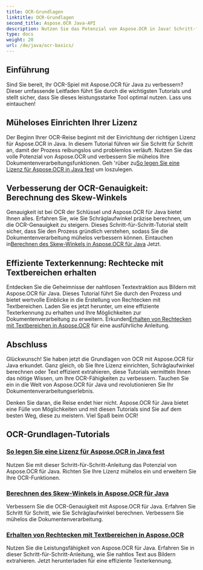```yaml
---
title: OCR-Grundlagen
linktitle: OCR-Grundlagen
second_title: Aspose.OCR Java-API
description: Nutzen Sie das Potenzial von Aspose.OCR in Java! Schritt-für-Schritt-Anleitung zum Einrichten Ihrer Lizenz und zum Erweitern der OCR-Funktionen. Berechnen Sie Schräglaufwinkel und extrahieren Sie Text nahtlos.
type: docs
weight: 20
url: /de/java/ocr-basics/
---
```

## Einführung

Sind Sie bereit, Ihr OCR-Spiel mit Aspose.OCR für Java zu verbessern? Dieser umfassende Leitfaden führt Sie durch die wichtigsten Tutorials und stellt sicher, dass Sie dieses leistungsstarke Tool optimal nutzen. Lass uns eintauchen!

## Müheloses Einrichten Ihrer Lizenz

Der Beginn Ihrer OCR-Reise beginnt mit der Einrichtung der richtigen Lizenz für Aspose.OCR in Java. In diesem Tutorial führen wir Sie Schritt für Schritt an, damit der Prozess reibungslos und problemlos verläuft. Nutzen Sie das volle Potenzial von Aspose.OCR und verbessern Sie mühelos Ihre Dokumentenverarbeitungsfunktionen. Geh 'rüber zu[So legen Sie eine Lizenz für Aspose.OCR in Java fest](./set-license/) um loszulegen.

## Verbesserung der OCR-Genauigkeit: Berechnung des Skew-Winkels

 Genauigkeit ist bei OCR der Schlüssel und Aspose.OCR für Java bietet Ihnen alles. Erfahren Sie, wie Sie Schräglaufwinkel präzise berechnen, um die OCR-Genauigkeit zu steigern. Dieses Schritt-für-Schritt-Tutorial stellt sicher, dass Sie den Prozess gründlich verstehen, sodass Sie die Dokumentenverarbeitung mühelos verbessern können. Eintauchen in[Berechnen des Skew-Winkels in Aspose.OCR für Java](./calculate-skew-angle/) Jetzt.

## Effiziente Texterkennung: Rechtecke mit Textbereichen erhalten

Entdecken Sie die Geheimnisse der nahtlosen Textextraktion aus Bildern mit Aspose.OCR für Java. Dieses Tutorial führt Sie durch den Prozess und bietet wertvolle Einblicke in die Erstellung von Rechtecken mit Textbereichen. Laden Sie es jetzt herunter, um eine effiziente Texterkennung zu erhalten und Ihre Möglichkeiten zur Dokumentenverarbeitung zu erweitern. Erkunden[Erhalten von Rechtecken mit Textbereichen in Aspose.OCR](./get-rectangles-with-text-areas/) für eine ausführliche Anleitung.

## Abschluss

Glückwunsch! Sie haben jetzt die Grundlagen von OCR mit Aspose.OCR für Java erkundet. Ganz gleich, ob Sie Ihre Lizenz einrichten, Schräglaufwinkel berechnen oder Text effizient extrahieren, diese Tutorials vermitteln Ihnen das nötige Wissen, um Ihre OCR-Fähigkeiten zu verbessern. Tauchen Sie ein in die Welt von Aspose.OCR für Java und revolutionieren Sie Ihr Dokumentenverarbeitungserlebnis.

Denken Sie daran, die Reise endet hier nicht. Aspose.OCR für Java bietet eine Fülle von Möglichkeiten und mit diesen Tutorials sind Sie auf dem besten Weg, diese zu meistern. Viel Spaß beim OCR!
## OCR-Grundlagen-Tutorials
### [So legen Sie eine Lizenz für Aspose.OCR in Java fest](./set-license/)
Nutzen Sie mit dieser Schritt-für-Schritt-Anleitung das Potenzial von Aspose.OCR für Java. Richten Sie Ihre Lizenz mühelos ein und erweitern Sie Ihre OCR-Funktionen.
### [Berechnen des Skew-Winkels in Aspose.OCR für Java](./calculate-skew-angle/)
Verbessern Sie die OCR-Genauigkeit mit Aspose.OCR für Java. Erfahren Sie Schritt für Schritt, wie Sie Schräglaufwinkel berechnen. Verbessern Sie mühelos die Dokumentenverarbeitung.
### [Erhalten von Rechtecken mit Textbereichen in Aspose.OCR](./get-rectangles-with-text-areas/)
Nutzen Sie die Leistungsfähigkeit von Aspose.OCR für Java. Erfahren Sie in dieser Schritt-für-Schritt-Anleitung, wie Sie nahtlos Text aus Bildern extrahieren. Jetzt herunterladen für eine effiziente Texterkennung.